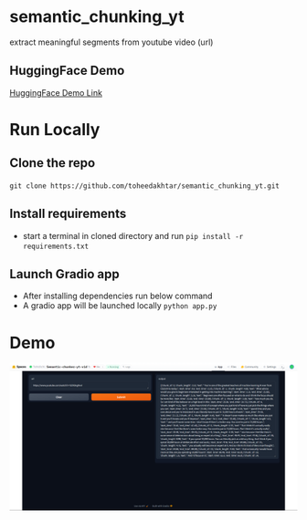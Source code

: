 # semantic_chunking_yt
extract meaningful segments from youtube video (url)

## HuggingFace Demo
[HuggingFace Demo Link](https://huggingface.co/spaces/Tohidichi/Semantic-chunker-yt-vid)

# Run Locally

## Clone the repo
`git clone https://github.com/toheedakhtar/semantic_chunking_yt.git`

## Install requirements
- start a terminal in cloned directory and run
`pip install -r requirements.txt`

## Launch Gradio app
- After installing dependencies run below command
- A gradio app will be launched locally
`python app.py`

# Demo
![Screenshot](<Screenshot 2024-05-16 205653.png>)
